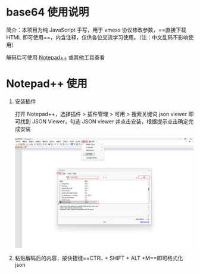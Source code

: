 # base64 使用说明

简介：本项目为纯 JavaScript 手写，用于 vmess 协议修改参数，==直接下载 HTML 即可使用==，内含注释，仅供各位交流学习使用。（注：中文乱码不影响使用）

解码后可使用 [Notepad++](https://notepad-plus-plus.org/) 或其他工具查看

# Notepad++ 使用

1. 安装插件

    打开 Notepad++，选择插件 > 插件管理 > 可用 > 搜索关键词 json viewer 即可找到 JSON Viewer，勾选 JSON viewer 并点击安装，根据提示点击确定完成安装

    ![image-20231122193614613](./assets/image-20231122193614613.png)

2. 粘贴解码后的内容，按快捷键==CTRL + SHIFT + ALT +M==即可格式化 json
